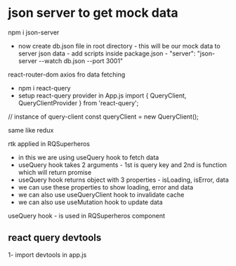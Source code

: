 # json server to get mock data
npm i json-server
- now create db.json file in root directory - this will be our mock data
to server json data - add scripts inside package.json - "server": "json-server --watch db.json --port 3001"

react-router-dom
axios fro data fetching

- npm i react-query
- setup react-query provider in App.js
import { QueryClient, QueryClientProvider } from 'react-query';

// instance of query-client
const queryClient = new QueryClient();

same like redux

rtk applied in RQSuperheros


- in this we are using useQuery hook to fetch data
- useQuery hook takes 2 arguments - 1st is query key and 2nd is function which will return promise
- useQuery hook returns object with 3 properties - isLoading, isError, data
- we can use these properties to show loading, error and data
- we can also use useQueryClient hook to invalidate cache
- we can also use useMutation hook to update data

useQuery hook - is used in RQSuperheros component

## react query devtools

1- import devtools in app.js